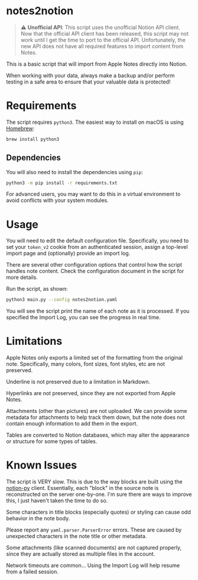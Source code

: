 # notes2notion

> :warning: **Unofficial API**: This script uses the unofficial Notion API client.
Now that the official API client has been released, this script may not work until I
get the time to port to the official API.  Unfortunately, the new API does not have
all required features to import content from Notes.

This is a basic script that will import from Apple Notes directly into Notion.

When working with your data, always make a backup and/or perform testing in a safe area
to ensure that your valuable data is protected!

# Requirements

The script requires `python3`.  The easiest way to install on macOS is using
[Homebrew](https://brew.sh):

```bash
brew install python3
```

## Dependencies

You will also need to install the dependencies using `pip`:

```bash
python3 -m pip install -r requirements.txt
```

For advanced users, you may want to do this in a virtual environment to avoid
conflicts with your system modules.

# Usage

You will need to edit the default configuration file.  Specifically, you need to set
your `token_v2` cookie from an authenticated session, assign a top-level import page
and (optionally) provide an import log.

There are several other configuration options that control how the script handles note
content.  Check the configuration document in the script for more details.

Run the script, as shown:

```bash
python3 main.py --config notes2notion.yaml
```

You will see the script print the name of each note as it is processed.  If you
specified the Import Log, you can see the progress in real time.

# Limitations

Apple Notes only exports a limited set of the formatting from the original note.
Specifically, many colors, font sizes, font styles, etc are not preserved.

Underline is not preserved due to a limitation in Markdown.

Hyperlinks are not preserved, since they are not exported from Apple Notes.

Attachments (other than pictures) are not uploaded.  We can provide some metadata for
attachments to help track them down, but the note does not contain enough information
to add them in the export.

Tables are converted to Notion databases, which may alter the appearance or structure
for some types of tables.

# Known Issues

The script is VERY slow.  This is due to the way blocks are built using the
[notion-py](https://github.com/jamalex/notion-py) client.  Essentially, each "block"
in the source note is reconstructed on the server one-by-one.  I'm sure there are ways
to improve this, I just haven't taken the time to do so.

Some characters in title blocks (especially quotes) or styling can cause odd behavior
in the note body.

Please report any `yaml.parser.ParserError` errors.  These are caused by unexpected
characters in the note title or other metadata.

Some attachments (like scanned documents) are not captured properly, since they are
actually stored as multiple files in the account.

Network timeouts are common...  Using the Import Log will help resume from a failed
session.
